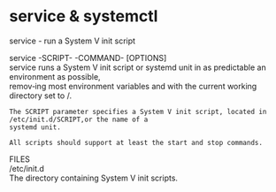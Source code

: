 # service & systemctl    
  
service - run a System V init script  
  
service -SCRIPT-  -COMMAND-  [OPTIONS]  
	service runs a System V init script or systemd unit in as predictable an environment as possible,   
	remov‐ing most environment variables and with the current working directory set to /.  

	The SCRIPT parameter specifies a System V init script, located in /etc/init.d/SCRIPT,or the name of a 
	systemd unit.  

	All scripts should support at least the start and stop commands.  
  
FILES  
       /etc/init.d  
              The directory containing System V init scripts.  
